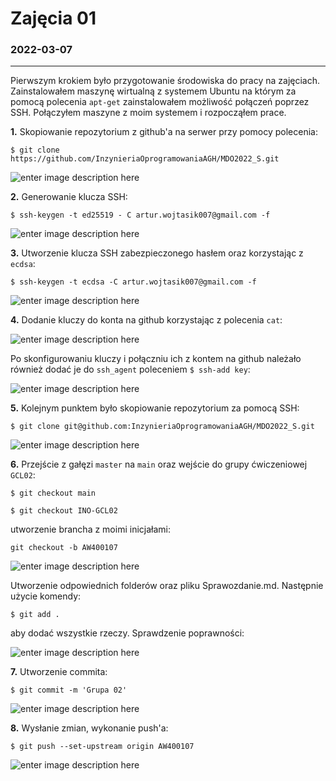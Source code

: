 
# Zajęcia 01
### 2022-03-07 
---
Pierwszym krokiem było przygotowanie środowiska do pracy na zajęciach. Zainstalowałem maszynę wirtualną z systemem Ubuntu na którym za pomocą polecenia `apt-get` zainstalowałem możliwość połączeń poprzez SSH.  Połączyłem maszyne z moim systemem i rozpocząłem prace.

**1.** Skopiowanie repozytorium z github'a na serwer przy pomocy polecenia: 

`$ git clone https://github.com/InzynieriaOprogramowaniaAGH/MDO2022_S.git`


![enter image description here](https://github.com/InzynieriaOprogramowaniaAGH/MDO2022_S/blob/AW400107/INO/GCL02/AW400107/Lab01/img/git%20clone.PNG?raw=true)

**2.**  Generowanie klucza SSH:

`$ ssh-keygen -t ed25519 - C artur.wojtasik007@gmail.com -f`

![enter image description here](https://github.com/InzynieriaOprogramowaniaAGH/MDO2022_S/blob/AW400107/INO/GCL02/AW400107/Lab01/img/keygen.PNG?raw=true)

**3.** Utworzenie klucza SSH zabezpieczonego hasłem oraz korzystając z `ecdsa`:

`$ ssh-keygen -t ecdsa -C artur.wojtasik007@gmail.com -f`

![enter image description here](https://github.com/InzynieriaOprogramowaniaAGH/MDO2022_S/blob/AW400107/INO/GCL02/AW400107/Lab01/img/keygen_pass.PNG?raw=true)

**4.** Dodanie kluczy do konta na github korzystając z polecenia `cat`:

![enter image description here](https://github.com/InzynieriaOprogramowaniaAGH/MDO2022_S/blob/AW400107/INO/GCL02/AW400107/Lab01/img/klucze_pub.PNG?raw=true)

Po skonfigurowaniu kluczy i połączniu ich z kontem na github należało również dodać je do `ssh_agent` poleceniem `$ ssh-add key`:

![enter image description here](https://github.com/InzynieriaOprogramowaniaAGH/MDO2022_S/blob/AW400107/INO/GCL02/AW400107/Lab01/img/ssh_agent.PNG?raw=true)

**5.** Kolejnym punktem było skopiowanie repozytorium za pomocą SSH:

`$ git clone git@github.com:InzynieriaOprogramowaniaAGH/MDO2022_S.git`

![enter image description here](https://github.com/InzynieriaOprogramowaniaAGH/MDO2022_S/blob/AW400107/INO/GCL02/AW400107/Lab01/img/clone_ssh.PNG?raw=true)

**6.** Przejście z gałęzi `master` na `main` oraz wejście do grupy ćwiczeniowej `GCL02`:

`$ git checkout main`

`$ git checkout INO-GCL02`

utworzenie brancha z moimi inicjałami:

`git checkout -b AW400107`

![enter image description here](https://github.com/InzynieriaOprogramowaniaAGH/MDO2022_S/blob/AW400107/INO/GCL02/AW400107/Lab01/img/1.PNG?raw=true)

Utworzenie odpowiednich folderów oraz pliku Sprawozdanie.md. Następnie użycie komendy: 

`$ git add .`

aby dodać wszystkie rzeczy. Sprawdzenie poprawności:

![enter image description here](https://github.com/InzynieriaOprogramowaniaAGH/MDO2022_S/blob/AW400107/INO/GCL02/AW400107/Lab01/img/2.PNG?raw=true)

**7.** Utworzenie commita:

`$ git commit -m 'Grupa 02'`

![enter image description here](https://github.com/InzynieriaOprogramowaniaAGH/MDO2022_S/blob/AW400107/INO/GCL02/AW400107/Lab01/img/commit.PNG?raw=true)

**8.** Wysłanie zmian, wykonanie push'a:

`$ git push --set-upstream origin AW400107`

![enter image description here](https://github.com/InzynieriaOprogramowaniaAGH/MDO2022_S/blob/AW400107/INO/GCL02/AW400107/Lab01/img/gitpush.PNG?raw=true)
